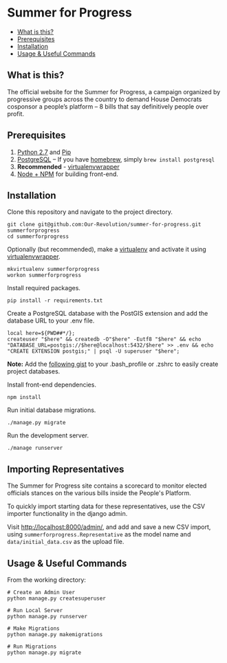 Summer for Progress
=========================

* [What is this?](#what-is-this)
* [Prerequisites](#prerequisites)
* [Installation](#installation)
* [Usage & Useful Commands](#usage-&-useful-commands)

What is this?
-------------------
The official website for the Summer for Progress, a campaign organized by progressive groups across the country to demand House Democrats cosponsor a people’s platform – 8 bills that say definitively people over profit.

Prerequisites
-------------------
1. [Python 2.7](https://www.python.org/downloads/) and [Pip](https://pip.pypa.io/en/stable/installing/)
2. [PostgreSQL](https://www.postgresql.org/download/) – If you have [homebrew](https://brew.sh/), simply `brew install postgresql`
3. **Recommended** - [virtualenvwrapper](https://virtualenvwrapper.readthedocs.io/en/latest/)
4. [Node + NPM](https://nodejs.org/en/download/) for building front-end. 

Installation
-------------------
Clone this repository and navigate to the project directory.
```
git clone git@github.com:Our-Revolution/summer-for-progress.git summerforprogress
cd summerforprogress
```
Optionally (but recommended), make a [virtualenv](https://pypi.python.org/pypi/virtualenv) and activate it using [virtualenvwrapper](https://virtualenvwrapper.readthedocs.io/en/latest/).
```
mkvirtualenv summerforprogress
workon summerforprogress
```
Install required packages.
```
pip install -r requirements.txt
```

Create a PostgreSQL database with the PostGIS extension and add the database URL to your .env file. 
```
local here=${PWD##*/};
createuser "$here" && createdb -O"$here" -Eutf8 "$here" && echo "DATABASE_URL=postgis://$here@localhost:5432/$here" >> .env && echo "CREATE EXTENSION postgis;" | psql -U superuser "$here";
```

**Note:** Add the [following gist](https://gist.github.com/cjmabry/c78f40ae772a742deaa193f3c1534532) to your .bash_profile or .zshrc to easily create project databases.

Install front-end dependencies.
```
npm install
```

Run initial database migrations.
```
./manage.py migrate
```
Run the development server.
```
./manage runserver
```

Importing Representatives
---------------------------
The Summer for Progress site contains a scorecard to monitor elected officials stances on the various bills inside the People's Platform.

To quickly import starting data for these representatives, use the CSV importer functionality in the django admin.

Visit [http://localhost:8000/admin/](http://localhost:8000/admin/), and add and save a new CSV import, using `summerforprogress.Representative` as the model name and `data/initial_data.csv` as the upload file.

Usage & Useful Commands
-------------------
From the working directory:

```
# Create an Admin User
python manage.py createsuperuser

# Run Local Server
python manage.py runserver

# Make Migrations
python manage.py makemigrations

# Run Migrations
python manage.py migrate
```
